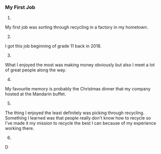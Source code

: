 ### My First Job
1.
My first job was sorting through recycling in a factory in my hometown.

2.
I got this job beginning of grade 11 back in 2018.

3.
What I enjoyed the most was making money obviously but also I meet a lot of great people along the way.

4.
My favourite memory is probably the Christmas dinner that my company hosted at the Mandarin buffet. 

5.
The thing I enjoyed the least definitely was picking through recycling. Something I learned was that people really don't know how to recycle so I've made it my mission to recycle the best I can because of my experience working there.

6.
D
